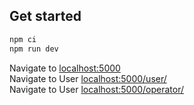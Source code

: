 ## Get started

```bash
npm ci
npm run dev
```

Navigate to [localhost:5000](http://localhost:5000) 
<br />
Navigate to User [localhost:5000/user/](http://localhost:5000/user/) 
<br />
Navigate to User [localhost:5000/operator/](http://localhost:5000/operator/)
